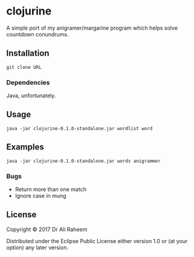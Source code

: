 # clojurine

A simple port of my anigramer/margarine program which helps solve countdown conundrums.

## Installation

```
git clone URL
```

### Dependencies

Java, unfortunately.

## Usage

```
java -jar clojurine-0.1.0-standalone.jar wordlist word
```

## Examples

```
java -jar clojurine-0.1.0-standalone.jar words anigrammer
```

### Bugs

* Return more than one match
* Ignore case in mung


## License

Copyright © 2017 Dr Ali Raheem

Distributed under the Eclipse Public License either version 1.0 or (at
your option) any later version.
